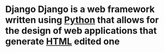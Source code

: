 # Django Django is a web framework written using [Python](/wiki/Python) that allows for the design of web applications that generate [HTML](/wiki/HTML)  edited one